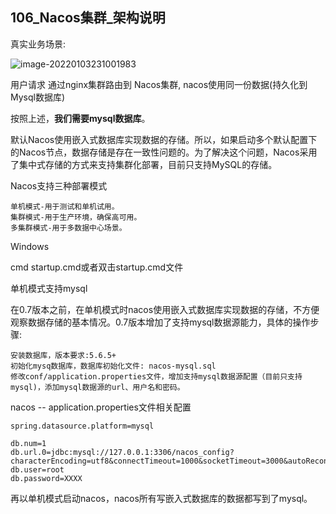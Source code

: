 ## 106_Nacos集群_架构说明



真实业务场景: 

![image-20220103231001983](https://gitee.com/zouyu0310/images/raw/master/img/20220103231002.png)



用户请求 通过nginx集群路由到 Nacos集群,  nacos使用同一份数据(持久化到Mysql数据库) 





按照上述，**我们需要mysql数据库**。



默认Nacos使用嵌入式数据库实现数据的存储。所以，如果启动多个默认配置下的Nacos节点，数据存储是存在一致性问题的。为了解决这个问题，Nacos采用了集中式存储的方式来支持集群化部署，目前只支持MySQL的存储。

Nacos支持三种部署模式

    单机模式-用于测试和单机试用。
    集群模式-用于生产环境，确保高可用。
    多集群模式-用于多数据中心场景。

Windows

cmd startup.cmd或者双击startup.cmd文件

单机模式支持mysql

在0.7版本之前，在单机模式时nacos使用嵌入式数据库实现数据的存储，不方便观察数据存储的基本情况。0.7版本增加了支持mysql数据源能力，具体的操作步骤:

    安装数据库，版本要求:5.6.5+
    初始化mysq数据库，数据库初始化文件: nacos-mysql.sql
    修改conf/application.properties文件，增加支持mysql数据源配置（目前只支持mysql)，添加mysql数据源的url、用户名和密码。
nacos  -- application.properties文件相关配置

```
spring.datasource.platform=mysql

db.num=1
db.url.0=jdbc:mysql://127.0.0.1:3306/nacos_config?characterEncoding=utf8&connectTimeout=1000&socketTimeout=3000&autoReconnect=true
db.user=root
db.password=XXXX

```

再以单机模式启动nacos，nacos所有写嵌入式数据库的数据都写到了mysql。

